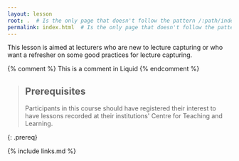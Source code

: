 ```yaml
---
layout: lesson
root: .  # Is the only page that doesn't follow the pattern /:path/index.html
permalink: index.html  # Is the only page that doesn't follow the pattern /:path/index.html
---
```

This lesson is aimed at lecturers who are new to lecture capturing or who want a refresher on some good practices for lecture capturing.

<!-- this is an html comment -->

{% comment %} This is a comment in Liquid {% endcomment %}

> ## Prerequisites
>
> Participants in this course should have registered their interest to have lessons recorded at their institutions' 
> Centre for Teaching and Learning.
> 
{: .prereq}

{% include links.md %}
